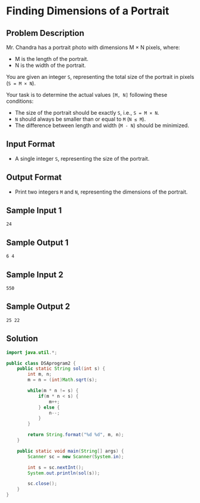 # Finding Dimensions of a Portrait

## Problem Description

Mr. Chandra has a portrait photo with dimensions M × N pixels, where:
- M is the length of the portrait.
- N is the width of the portrait.

You are given an integer `S`, representing the total size of the portrait in pixels (`S = M × N`).

Your task is to determine the actual values `[M, N]` following these conditions:
- The size of the portrait should be exactly `S`, i.e., `S = M × N`.
- `N` should always be smaller than or equal to `M` (`N ≤ M`).
- The difference between length and width (`M - N`) should be minimized.

## Input Format
- A single integer `S`, representing the size of the portrait.

## Output Format
- Print two integers `M` and `N`, representing the dimensions of the portrait.

## Sample Input 1
```
24
```

## Sample Output 1
```
6 4
```

## Sample Input 2
```
550
```

## Sample Output 2
```
25 22
```

## Solution

```java
import java.util.*;

public class DSAprogram2 {
    public static String sol(int s) {
        int m, n;
        m = n = (int)Math.sqrt(s);

        while(m * n != s) {
            if(m * n < s) {
                m++;
            } else {
                n--;
            }
        }

        return String.format("%d %d", m, n);
    }

    public static void main(String[] args) {
        Scanner sc = new Scanner(System.in);

        int s = sc.nextInt();
        System.out.println(sol(s));

        sc.close();
    }
}
```

